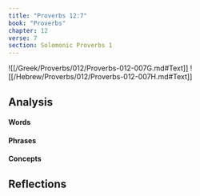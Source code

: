 ```yaml
---
title: "Proverbs 12:7"
book: "Proverbs"
chapter: 12
verse: 7
section: Solomonic Proverbs 1
---
```

![[/Greek/Proverbs/012/Proverbs-012-007G.md#Text]]
![[/Hebrew/Proverbs/012/Proverbs-012-007H.md#Text]]

## Analysis

#### Words

#### Phrases

#### Concepts

## Reflections
